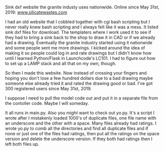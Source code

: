 Sink dxf website the granite industy uses nationwide.  Online since May 31st, 2019:  www.silicatewastes.com

I had an old website that I cobbled together with cgi bash scripting but I never really knew bash scripting and I always felt like it was a mess.  It listed sink dxf files for download.  The templaters where I work used it to see if they had to bring a sink back to the shop to draw it in CAD or if we already had a drawing.  Eventually the granite industry started using it nationwide and some people sent me more drawings.  I kicked around the idea of making it so people could log in and rate drawings but I didn't know how until I learned Python/Flask in Launchcode's LC101.  I had to figure out how to set up a LAMP stack and all that on my own, though.

So then I made this website.  Now instead of crossing your fingers and hoping you don't lose a few hundred dollars due to a bad drawing maybe someone else already tried it and rated the drawing good or bad.  I've got 300 registered users since May 31st, 2019.

I suppose I need to pull the model code out and put it in a separate file from the contoller code.  Maybe I will someday.

It all runs in main.py.  Also you might want to check out yo.py.  It's a script I wrote after I mistakenly loaded 1000's of duplicate files, one file name with an underscore and the other with a space.  Many files already had ratings.  I wrote yo.py to comb all the directories and find all duplicate files and if none or just one of the files had ratings, then put all the ratings on the space version and delete the underscore version.  If they both had ratings then I left both files up.
